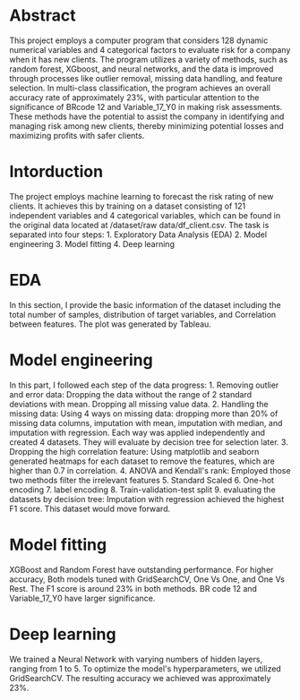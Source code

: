 # Abstract 
This project employs a computer program that considers 128 dynamic numerical variables and 4 categorical factors to evaluate risk for a company when it has new clients. The program utilizes a variety of methods, such as random forest, XGboost, and neural networks, and the data is improved through processes like outlier removal, missing data handling, and feature selection. In multi-class classification, the program achieves an overall accuracy rate of approximately 23%, with particular attention to the significance of BRcode 12 and Variable_17_Y0 in making risk assessments. These methods have the potential to assist the company in identifying and managing risk among new clients, thereby minimizing potential losses and maximizing profits with safer clients.
# Intorduction 
The project employs machine learning to forecast the risk rating of new clients. It achieves this by training on a dataset consisting of 121 independent variables and 4 categorical variables, which can be found in the original data located at /dataset/raw data/df_client.csv. The task is separated into four steps:
      1. Exploratory Data Analysis (EDA)
      2. Model engineering
      3. Model fitting 
      4. Deep learning 
# EDA
In this section, I provide the basic information of the dataset including the total number of samples, distribution of target variables, and Correlation between features. The plot was generated by Tableau.
# Model engineering
In this part, I followed each step of the data progress:
      1. Removing outlier and error data:
         Dropping the data without the range of 2 standard deviations with mean.
         Dropping all missing value data.
      2. Handling the missing data:
         Using 4 ways on missing data: dropping more than 20% of missing data columns, imputation with mean, imputation with median, and imputation with regression.
         Each way was applied independently and created 4 datasets. They will evaluate by decision tree for selection later.
      3. Dropping the high correlation feature:
         Using matplotlib and seaborn generated heatmaps for each dataset to remove the features, which are higher than 0.7 in correlation.
      4. ANOVA and Kendall's rank:
         Employed those two methods filter the irrelevant features
      5. Standard Scaled
      6. One-hot encoding
      7. label encoding
      8. Train-validation-test split
      9. evaluating the datasets by decision tree:
         Imputation with regression achieved the highest F1 score. This dataset would move forward.
# Model fitting 
XGBoost and Random Forest have outstanding performance. For higher accuracy, Both models tuned with GridSearchCV, One Vs One, and One Vs Rest. The F1 score is around 23% in both methods. BR code 12 and Variable_17_Y0 have larger significance.
# Deep learning
We trained a Neural Network with varying numbers of hidden layers, ranging from 1 to 5. To optimize the model's hyperparameters, we utilized GridSearchCV. The resulting accuracy we achieved was approximately 23%.
